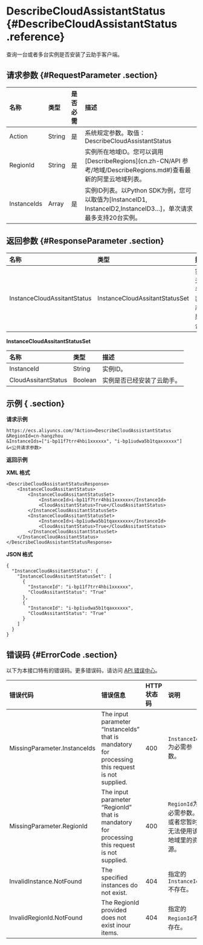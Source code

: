 # DescribeCloudAssistantStatus {#DescribeCloudAssistantStatus .reference}

查询一台或者多台实例是否安装了云助手客户端。

## 请求参数 {#RequestParameter .section}

|名称|类型|是否必需|描述|
|:-|:-|:---|:-|
|Action|String|是|系统规定参数。取值：DescribeCloudAssistantStatus|
|RegionId|String|是|实例所在地域ID。您可以调用[DescribeRegions](cn.zh-CN/API 参考/地域/DescribeRegions.md#)查看最新的阿里云地域列表。|
|InstanceIds|Array|是|实例ID列表。以Python SDK为例，您可以取值为\[InstanceID1, InstanceID2,InstanceID3…\]，单次请求最多支持20台实例。|

## 返回参数 {#ResponseParameter .section}

|名称|类型|描述|
|:-|:-|:-|
|InstanceCloudAssitantStatus|InstanceCloudAssitantStatusSet|实例云助手安装状态结果集合。|

**InstanceCloudAssitantStatusSet**

|名称|类型|描述|
|:-|:-|:-|
|InstanceId|String|实例ID。|
|CloudAssitantStatus|Boolean|实例是否已经安装了云助手。|

## 示例 { .section}

**请求示例** 

```
https://ecs.aliyuncs.com/?Action=DescribeCloudAssistantStatus
&RegionId=cn-hangzhou
&InstanceIds=["i-bp11f7trr4hbi1xxxxxx", "i-bp1iudwa5b1tqaxxxxxx"]
&<公共请求参数>
```

**返回示例** 

**XML 格式**

```
<DescribeCloudAssistantStatusResponse>
	<InstanceCloudAssitantStatus>
		<InstanceCloudAssitantStatusSet>
			<InstanceId>i-bp11f7trr4hbi1xxxxxx</InstanceId>
			<CloudAssitantStatus>True</CloudAssitantStatus>
		</InstanceCloudAssitantStatusSet>
		<InstanceCloudAssitantStatusSet>
			<InstanceId>i-bp1iudwa5b1tqaxxxxxx</InstanceId>
			<CloudAssitantStatus>True</CloudAssitantStatus>
		</InstanceCloudAssitantStatusSet>
	</InstanceCloudAssitantStatus>
</DescribeCloudAssistantStatusResponse>
```

**JSON 格式**

```
{
  "InstanceCloudAssitantStatus": {
    "InstanceCloudAssitantStatusSet": [
      {
        "InstanceId": "i-bp11f7trr4hbi1xxxxxx",
        "CloudAssitantStatus": "True"
      },
      {
        "InstanceId": "i-bp1iudwa5b1tqaxxxxxx",
        "CloudAssitantStatus": "True"
      }
    ]
  }
}
```

## 错误码 {#ErrorCode .section}

以下为本接口特有的错误码。更多错误码，请访问 [API 错误中心](https://error-center.aliyun.com/status/product/Ecs)。

|错误代码|错误信息|HTTP 状态码|说明|
|:---|:---|:-------|:-|
|MissingParameter.InstanceIds|The input parameter “InstanceIds” that is mandatory for processing this request is not supplied.|400|`InstanceIds`为必需参数。|
|MissingParameter.RegionId|The input parameter “RegionId” that is mandatory for processing this request is not supplied.|400|`RegionId`为必需参数。或者您暂时无法使用该地域里的资源。|
|InvalidInstance.NotFound|The specified instances do not exist.|404|指定的`InstanceId`不存在。|
|InvalidRegionId.NotFound|The RegionId provided does not exist inour items.|404|指定的`RegionId`不存在。|

